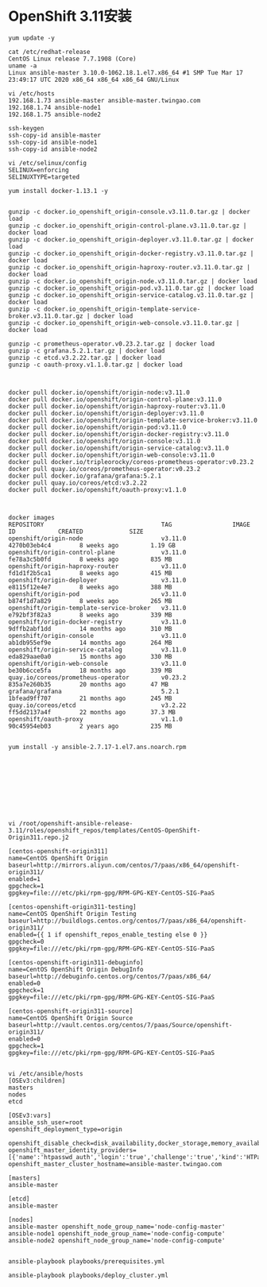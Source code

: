 # OpenShift 3.11安装

    yum update -y

    cat /etc/redhat-release
    CentOS Linux release 7.7.1908 (Core)
    uname -a
    Linux ansible-master 3.10.0-1062.18.1.el7.x86_64 #1 SMP Tue Mar 17 23:49:17 UTC 2020 x86_64 x86_64 x86_64 GNU/Linux

    vi /etc/hosts
    192.168.1.73 ansible-master ansible-master.twingao.com
    192.168.1.74 ansible-node1
    192.168.1.75 ansible-node2
    
    ssh-keygen
    ssh-copy-id ansible-master
    ssh-copy-id ansible-node1
    ssh-copy-id ansible-node2
    
    vi /etc/selinux/config
    SELINUX=enforcing
    SELINUXTYPE=targeted
    
    yum install docker-1.13.1 -y
    
    
    gunzip -c docker.io_openshift_origin-console.v3.11.0.tar.gz | docker load
    gunzip -c docker.io_openshift_origin-control-plane.v3.11.0.tar.gz | docker load
    gunzip -c docker.io_openshift_origin-deployer.v3.11.0.tar.gz | docker load
    gunzip -c docker.io_openshift_origin-docker-registry.v3.11.0.tar.gz | docker load
    gunzip -c docker.io_openshift_origin-haproxy-router.v3.11.0.tar.gz | docker load
    gunzip -c docker.io_openshift_origin-node.v3.11.0.tar.gz | docker load
    gunzip -c docker.io_openshift_origin-pod.v3.11.0.tar.gz | docker load
    gunzip -c docker.io_openshift_origin-service-catalog.v3.11.0.tar.gz | docker load
    gunzip -c docker.io_openshift_origin-template-service-broker.v3.11.0.tar.gz | docker load
    gunzip -c docker.io_openshift_origin-web-console.v3.11.0.tar.gz | docker load
    
    gunzip -c prometheus-operator.v0.23.2.tar.gz | docker load
    gunzip -c grafana.5.2.1.tar.gz | docker load
    gunzip -c etcd.v3.2.22.tar.gz | docker load
    gunzip -c oauth-proxy.v1.1.0.tar.gz | docker load
    
    
    
    docker pull docker.io/openshift/origin-node:v3.11.0
    docker pull docker.io/openshift/origin-control-plane:v3.11.0 
    docker pull docker.io/openshift/origin-haproxy-router:v3.11.0
    docker pull docker.io/openshift/origin-deployer:v3.11.0
    docker pull docker.io/openshift/origin-template-service-broker:v3.11.0
    docker pull docker.io/openshift/origin-pod:v3.11.0
    docker pull docker.io/openshift/origin-docker-registry:v3.11.0
    docker pull docker.io/openshift/origin-console:v3.11.0
    docker pull docker.io/openshift/origin-service-catalog:v3.11.0
    docker pull docker.io/openshift/origin-web-console:v3.11.0
    docker pull docker.io/tripleorocky/coreos-prometheus-operator:v0.23.2
    docker pull quay.io/coreos/prometheus-operator:v0.23.2
    docker pull docker.io/grafana/grafana:5.2.1
    docker pull quay.io/coreos/etcd:v3.2.22
    docker pull docker.io/openshift/oauth-proxy:v1.1.0
    
    
    
    docker images
    REPOSITORY                                 TAG                 IMAGE ID            CREATED             SIZE
    openshift/origin-node                      v3.11.0             4270b03eb4c4        8 weeks ago         1.19 GB
    openshift/origin-control-plane             v3.11.0             fe78a3c5b0fd        8 weeks ago         835 MB
    openshift/origin-haproxy-router            v3.11.0             fd1d1f2b5ca1        8 weeks ago         415 MB
    openshift/origin-deployer                  v3.11.0             e8115f12e4e7        8 weeks ago         388 MB
    openshift/origin-pod                       v3.11.0             b874f1d7a829        8 weeks ago         265 MB
    openshift/origin-template-service-broker   v3.11.0             e792bf3f82a3        8 weeks ago         339 MB
    openshift/origin-docker-registry           v3.11.0             9dffb2abf1dd        14 months ago       310 MB
    openshift/origin-console                   v3.11.0             ab1db955ef9e        14 months ago       264 MB
    openshift/origin-service-catalog           v3.11.0             eda829aae0a0        15 months ago       330 MB
    openshift/origin-web-console               v3.11.0             be30b6cce5fa        18 months ago       339 MB
    quay.io/coreos/prometheus-operator         v0.23.2             835a7e260b35        20 months ago       47 MB
    grafana/grafana                            5.2.1               1bfead9ff707        21 months ago       245 MB
    quay.io/coreos/etcd                        v3.2.22             ff5dd2137a4f        22 months ago       37.3 MB
    openshift/oauth-proxy                      v1.1.0              90c45954eb03        2 years ago         235 MB
    
    
    yum install -y ansible-2.7.17-1.el7.ans.noarch.rpm
    
    
    
    
    
    
    
    
    
    
    vi /root/openshift-ansible-release-3.11/roles/openshift_repos/templates/CentOS-OpenShift-Origin311.repo.j2
    
    [centos-openshift-origin311]
    name=CentOS OpenShift Origin
    baseurl=http://mirrors.aliyun.com/centos/7/paas/x86_64/openshift-origin311/
    enabled=1
    gpgcheck=1
    gpgkey=file:///etc/pki/rpm-gpg/RPM-GPG-KEY-CentOS-SIG-PaaS
    
    [centos-openshift-origin311-testing]
    name=CentOS OpenShift Origin Testing
    baseurl=http://buildlogs.centos.org/centos/7/paas/x86_64/openshift-origin311/
    enabled={{ 1 if openshift_repos_enable_testing else 0 }}
    gpgcheck=0
    gpgkey=file:///etc/pki/rpm-gpg/RPM-GPG-KEY-CentOS-SIG-PaaS
    
    [centos-openshift-origin311-debuginfo]
    name=CentOS OpenShift Origin DebugInfo
    baseurl=http://debuginfo.centos.org/centos/7/paas/x86_64/
    enabled=0
    gpgcheck=1
    gpgkey=file:///etc/pki/rpm-gpg/RPM-GPG-KEY-CentOS-SIG-PaaS
    
    [centos-openshift-origin311-source]
    name=CentOS OpenShift Origin Source
    baseurl=http://vault.centos.org/centos/7/paas/Source/openshift-origin311/
    enabled=0
    gpgcheck=1
    gpgkey=file:///etc/pki/rpm-gpg/RPM-GPG-KEY-CentOS-SIG-PaaS
    
    
    vi /etc/ansible/hosts
    [OSEv3:children]
    masters
    nodes
    etcd
    
    [OSEv3:vars]
    ansible_ssh_user=root
    openshift_deployment_type=origin
    
    openshift_disable_check=disk_availability,docker_storage,memory_availability,docker_image_availability
    openshift_master_identity_providers=[{'name':'htpasswd_auth','login':'true','challenge':'true','kind':'HTPasswdPasswordIdentityProvider',}]
    openshift_master_cluster_hostname=ansible-master.twingao.com
    
    [masters]
    ansible-master
    
    [etcd]
    ansible-master
    
    [nodes]
    ansible-master openshift_node_group_name='node-config-master'
    ansible-node1 openshift_node_group_name='node-config-compute'
    ansible-node2 openshift_node_group_name='node-config-compute'
    
    
    ansible-playbook playbooks/prerequisites.yml
    
    ansible-playbook playbooks/deploy_cluster.yml
    
    
    



